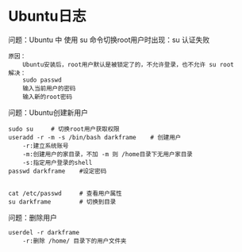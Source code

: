 # Ubuntu日志

问题：Ubuntu 中 使用 su 命令切换root用户时出现：su 认证失败

```
原因：
	Ubuntu安装后，root用户默认是被锁定了的，不允许登录，也不允许 su root
解决：
	sudo passwd
	输入当前用户的密码
	输入新的root密码
```

问题：Ubuntu创建新用户

```
sudo su		# 切换root用户获取权限
useradd -r -m -s /bin/bash darkframe 	# 创建用户
	-r:建立系统账号
	-m:创建用户的家目录，不加 -m 则 /home目录下无用户家目录
	-s:指定用户登录的shell
passwd darkframe	#设定密码


cat /etc/passwd		# 查看用户属性
su darkframe		# 切换到目录
```

问题：删除用户

```
userdel -r darkframe
	-r:删除 /home/ 目录下的用户文件夹
```

